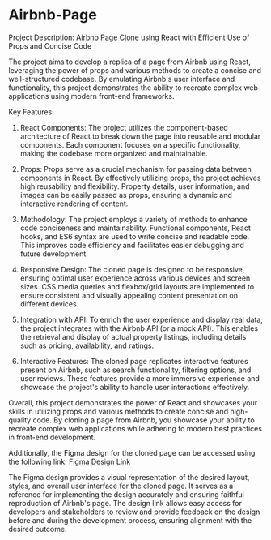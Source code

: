 # Airbnb-Page
Project Description: [Airbnb Page Clone](https://delightful-youtiao-a8f5b3.netlify.app) using React with Efficient Use of Props and Concise Code

The project aims to develop a replica of a page from Airbnb using React, leveraging the power of props and various methods to create a concise and well-structured codebase. By emulating Airbnb's user interface and functionality, this project demonstrates the ability to recreate complex web applications using modern front-end frameworks.

Key Features:
1. React Components: The project utilizes the component-based architecture of React to break down the page into reusable and modular components. Each component focuses on a specific functionality, making the codebase more organized and maintainable.

2. Props: Props serve as a crucial mechanism for passing data between components in React. By effectively utilizing props, the project achieves high reusability and flexibility. Property details, user information, and images can be easily passed as props, ensuring a dynamic and interactive rendering of content.

3. Methodology: The project employs a variety of methods to enhance code conciseness and maintainability. Functional components, React hooks, and ES6 syntax are used to write concise and readable code. This improves code efficiency and facilitates easier debugging and future development.

4. Responsive Design: The cloned page is designed to be responsive, ensuring optimal user experience across various devices and screen sizes. CSS media queries and flexbox/grid layouts are implemented to ensure consistent and visually appealing content presentation on different devices.

5. Integration with API: To enrich the user experience and display real data, the project integrates with the Airbnb API (or a mock API). This enables the retrieval and display of actual property listings, including details such as pricing, availability, and ratings.

6. Interactive Features: The cloned page replicates interactive features present on Airbnb, such as search functionality, filtering options, and user reviews. These features provide a more immersive experience and showcase the project's ability to handle user interactions effectively.

Overall, this project demonstrates the power of React and showcases your skills in utilizing props and various methods to create concise and high-quality code. By cloning a page from Airbnb, you showcase your ability to recreate complex web applications while adhering to modern best practices in front-end development.

Additionally, the Figma design for the cloned page can be accessed using the following link: [Figma Design Link](https://www.figma.com/file/9lkqOuFivrXr0hbHmwiyzk/Airbnb-Experiences-(Copy)?node-id=0%3A1&mode=dev)

The Figma design provides a visual representation of the desired layout, styles, and overall user interface for the cloned page. It serves as a reference for implementing the design accurately and ensuring faithful reproduction of Airbnb's page. The design link allows easy access for developers and stakeholders to review and provide feedback on the design before and during the development process, ensuring alignment with the desired outcome.
